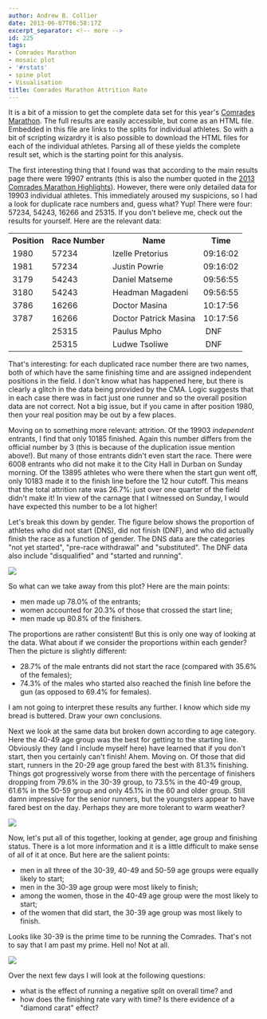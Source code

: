 ```yaml
---
author: Andrew B. Collier
date: 2013-06-07T06:58:17Z
excerpt_separator: <!-- more -->
id: 225
tags:
- Comrades Marathon
- mosaic plot
- '#rstats'
- spine plot
- Visualisation
title: Comrades Marathon Attrition Rate
---
```


It is a bit of a mission to get the complete data set for this year's [Comrades Marathon](http://www.comrades.com). The full results are easily accessible, but come as an HTML file. Embedded in this file are links to the splits for individual athletes. So with a bit of scripting wizardry it is also possible to download the HTML files for each of the individual athletes. Parsing all of these yields the complete result set, which is the starting point for this analysis.

<!--more-->

The first interesting thing that I found was that according to the main results page there were 19907 entrants (this is also the number quoted in the <a href="http://comrades.runnersworld.co.za/2013-comrades-marathon-highlights/">2013 Comrades Marathon Highlights</a>). However, there were only detailed data for 19903 individual athletes. This immediately aroused my suspicions, so I had a look for duplicate race numbers and, guess what? Yup! There were four: 57234, 54243, 16266 and 25315. If you don't believe me, check out the results for yourself. Here are the relevant data:

<table>
  <tr>
    <th>
      Position
    </th>
    <th>
      Race Number
    </th>
    <th>
      Name
    </th>
    <th>
      Time
    </th>
  </tr>
  <tr>
    <td>
      1980
    </td>
    <td>
      57234
    </td>
    <td>
      Izelle Pretorius
    </td>
    <td>
      09:16:02
    </td>
  </tr>
  <tr>
    <td>
      1981
    </td>
    <td>
      57234
    </td>
    <td>
      Justin Powrie
    </td>
    <td>
      09:16:02
    </td>
  </tr>
  <tr>
    <td>
      3179
    </td>
    <td>
      54243
    </td>
    <td>
      Daniel Matseme
    </td>
    <td>
      09:56:55
    </td>
  </tr>
  <tr>
    <td>
      3180
    </td>
    <td>
      54243
    </td>
    <td>
      Headman Magadeni
    </td>
    <td>
      09:56:55
    </td>
  </tr>
  <tr>
    <td>
      3786
    </td>
    <td>
      16266
    </td>
    <td>
      Doctor Masina
    </td>
    <td>
      10:17:56
    </td>
  </tr>
  <tr>
    <td>
      3787
    </td>
    <td>
      16266
    </td>
    <td>
      Doctor Patrick Masina
    </td>
    <td>
      10:17:56
    </td>
  </tr>
  <tr>
    <td>
    </td>
    <td>
      25315
    </td>
    <td>
      Paulus Mpho
    </td>
    <td>
       DNF
    </td>
  </tr>
  <tr>
    <td>
    </td>
    <td>
      25315
    </td>
    <td>
      Ludwe Tsoliwe
    </td>
    <td>
       DNF
    </td>
  </tr>
</table>

That's interesting: for each duplicated race number there are two names, both of which have the same finishing time and are assigned independent positions in the field. I don't know what has happened here, but there is clearly a glitch in the data being provided by the CMA. Logic suggests that in each case there was in fact just one runner and so the overall position data are not correct. Not a big issue, but if you came in after position 1980, then your real position may be out by a few places.

Moving on to something more relevant: attrition. Of the 19903 _independent_ entrants, I find that only 10185 finished. Again this number differs from the official number by 3 (this is because of the duplication issue mention above!). But many of those entrants didn't even start the race. There were 6008 entrants who did not make it to the City Hall in Durban on Sunday morning. Of the 13895 athletes who were there when the start gun went off, only 10183 made it to the finish line before the 12 hour cutoff. This means that the total attrition rate was 26.7%: just over one quarter of the field didn't make it! In view of the carnage that I witnessed on Sunday, I would have expected this number to be a lot higher!

Let's break this down by gender. The figure below shows the proportion of athletes who did not start (DNS), did not finish (DNF), and who did actually finish the race as a function of gender. The DNS data are the categories "not yet started", "pre-race withdrawal" and "substituted". The DNF data also include "disqualified" and "started and running".

<img src="/img/2013/06/status-gender-spineplot1.png">

So what can we take away from this plot? Here are the main points:

* men made up 78.0% of the entrants;
* women accounted for 20.3% of those that crossed the start line;
* men made up 80.8% of the finishers.

The proportions are rather consistent! But this is only one way of looking at the data. What about if we consider the proportions within each gender? Then the picture is slightly different:

* 28.7% of the male entrants did not start the race (compared with 35.6% of the females);
* 74.3% of the males who started also reached the finish line before the gun (as opposed to 69.4% for females).

I am not going to interpret these results any further. I know which side my bread is buttered. Draw your own conclusions.

Next we look at the same data but broken down according to age category. Here the 40-49 age group was the best for getting to the starting line. Obviously they (and I include myself here) have learned that if you don't start, then you certainly can't finish! Ahem. Moving on. Of those that did start, runners in the 20-29 age group fared the best with 81.3% finishing. Things got progressively worse from there with the percentage of finishers dropping from 79.6% in the 30-39 group, to 73.5% in the 40-49 group, 61.6% in the 50-59 group and only 45.1% in the 60 and older group. Still damn impressive for the senior runners, but the youngsters appear to have fared best on the day. Perhaps they are more tolerant to warm weather?

<img src="/img/2013/06/status-category-spineplot2.png">

Now, let's put all of this together, looking at gender, age group and finishing status. There is a lot more information and it is a little difficult to make sense of all of it at once. But here are the salient points:

  * men in all three of the 30-39, 40-49 and 50-59 age groups were equally likely to start;
  * <span style="line-height: 14px;">men in the 30-39 age group were most likely to finish;</span>
  * among the women, those in the 40-49 age group were the most likely to start;
  * of the women that did start, the 30-39 age group was most likely to finish.

Looks like 30-39 is the prime time to be running the Comrades. That's not to say that I am past my prime. Hell no! Not at all.

<img src="/img/2013/06/status-category-gender-mosaicplot.png">

Over the next few days I will look at the following questions:

  * <span style="line-height: 14px;">what is the effect of running a negative split on overall time? and</span>
  * how does the finishing rate vary with time? Is there evidence of a "diamond carat" effect?
